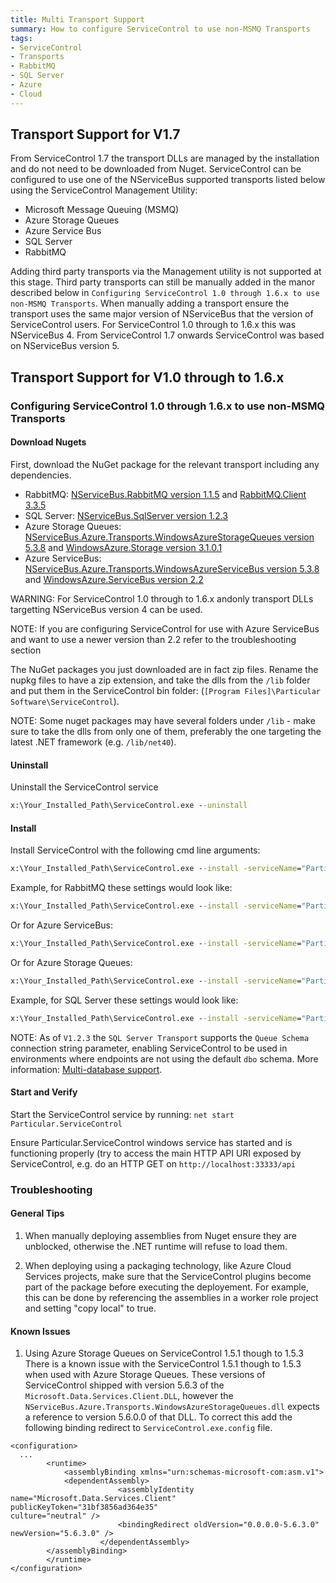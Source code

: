 ```yaml
---
title: Multi Transport Support
summary: How to configure ServiceControl to use non-MSMQ Transports
tags:
- ServiceControl
- Transports
- RabbitMQ
- SQL Server
- Azure
- Cloud
---
```



## Transport Support for V1.7
From ServiceControl 1.7 the transport DLLs are managed by the installation and do not need to be downloaded from Nuget. 
ServiceControl can be configured to use one of the NServiceBus supported transports listed below using the ServiceControl Management Utility:

* Microsoft Message Queuing (MSMQ)
* Azure Storage Queues
* Azure Service Bus
* SQL Server 
* RabbitMQ

Adding third party transports via the Management utility is not supported at this stage. Third party transports can still be manually added in the manor described below in `Configuring ServiceControl 1.0 through 1.6.x to use non-MSMQ Transports`.  When manually adding a transport ensure the transport uses the same major version of NServiceBus that the version of ServiceControl users.  For ServiceControl 1.0 through to 1.6.x this was NServiceBus 4.  From ServiceControl 1.7 onwards ServiceControl was based on NServiceBus version 5.
  
## Transport Support for V1.0 through to 1.6.x

### Configuring ServiceControl 1.0 through 1.6.x to use non-MSMQ Transports

#### Download Nugets

First, download the NuGet package for the relevant transport including any dependencies.    

* RabbitMQ: [NServiceBus.RabbitMQ version 1.1.5](https://www.nuget.org/api/v2/package/NServiceBus.RabbitMQ/1.1.5) and [RabbitMQ.Client 3.3.5](https://www.nuget.org/api/v2/package/RabbitMQ.Client/3.3.5)
* SQL Server: [NServiceBus.SqlServer version 1.2.3](https://www.nuget.org/api/v2/package/NServiceBus.SqlServer/1.2.3)
* Azure Storage Queues: [NServiceBus.Azure.Transports.WindowsAzureStorageQueues version 5.3.8](https://www.nuget.org/api/v2/package/NServiceBus.Azure.Transports.WindowsAzureStorageQueues/5.3.8) and [WindowsAzure.Storage version 3.1.0.1](https://www.nuget.org/api/v2/package/WindowsAzure.Storage/3.1.0.1)
* Azure ServiceBus: [NServiceBus.Azure.Transports.WindowsAzureServiceBus version 5.3.8](https://www.nuget.org/api/v2/package/NServiceBus.Azure.Transports.WindowsAzureServiceBus/5.3.8) and [WindowsAzure.ServiceBus version 2.2](https://www.nuget.org/api/v2/package/WindowsAzure.ServiceBus/2.2.0)

WARNING: For ServiceControl 1.0 through to 1.6.x andonly transport DLLs targetting NServiceBus version 4 can be used.

NOTE: If you are configuring ServiceControl for use with Azure ServiceBus and want to use a newer version than 2.2 refer to the troubleshooting section 

The NuGet packages you just downloaded are in fact zip files. Rename the nupkg files to have a zip extension, and take the dlls from the `/lib` folder and put them in the ServiceControl bin folder: (`[Program Files]\Particular Software\ServiceControl`).

NOTE: Some nuget packages may have several folders under `/lib` - make sure to take the dlls from only one of them, preferably the one targeting the latest .NET framework (e.g. `/lib/net40`).

#### Uninstall

Uninstall the ServiceControl service

```bat
x:\Your_Installed_Path\ServiceControl.exe --uninstall
```

#### Install

Install ServiceControl with the following cmd line arguments:

```bat
x:\Your_Installed_Path\ServiceControl.exe --install -serviceName="Particular.ServiceControl" -displayName="Particular ServiceControl" -d="ServiceControl/TransportType==<.net type>" -d="NServiceBus/Transport==<connectionstring>"
```

Example, for RabbitMQ these settings would look like:

```bat
x:\Your_Installed_Path\ServiceControl.exe --install -serviceName="Particular.ServiceControl" -displayName="Particular ServiceControl" -d="ServiceControl/TransportType==NServiceBus.RabbitMQ, NServiceBus.Transports.RabbitMQ" -d="NServiceBus/Transport==host=localhost"
```

Or for Azure ServiceBus:

```bat
x:\Your_Installed_Path\ServiceControl.exe --install -serviceName="Particular.ServiceControl" -displayName="Particular ServiceControl" -d="ServiceControl/TransportType==NServiceBus.AzureServiceBus, NServiceBus.Azure.Transports.WindowsAzureServiceBus" -d="NServiceBus/Transport==Endpoint=sb://[endpoint-name].servicebus.windows.net/;SharedSecretIssuer=owner;SharedSecretValue=[your-shared-secret]"
```
Or for Azure Storage Queues:

```bat
x:\Your_Installed_Path\ServiceControl.exe --install -serviceName="Particular.ServiceControl" -displayName="Particular ServiceControl" -d="ServiceControl/TransportType==NServiceBus.AzureStorageQueue, NServiceBus.Azure.Transports.WindowsAzureStorageQueues" -d="NServiceBus/Transport==DefaultEndpointsProtocol=https;AccountName=[account-name];AccountKey=[account-key];"
```

Example, for SQL Server these settings would look like:

```bat
x:\Your_Installed_Path\ServiceControl.exe --install -serviceName="Particular.ServiceControl" -displayName="Particular ServiceControl" -d="ServiceControl/TransportType==NServiceBus.SqlServer, NServiceBus.Transports.SQLServer" -d="NServiceBus/Transport==Data Source=(local);Initial Catalog=NServiceBus;Integrated Security=True"
```

NOTE: As of `V1.2.3` the `SQL Server Transport` supports the `Queue Schema` connection string parameter, enabling ServiceControl to be used in environments where endpoints are not using the default `dbo` schema. More information: [Multi-database support](/nservicebus/sqlserver/multiple-databases.md).

#### Start and Verify  

Start the ServiceControl service by running: `net start Particular.ServiceControl`

Ensure Particular.ServiceControl windows service has started and is functioning properly (try to access the main HTTP API URI exposed by ServiceControl, e.g. do an HTTP GET on `http://localhost:33333/api`

### Troubleshooting

#### General Tips

1. When manually deploying assemblies from Nuget ensure they are unblocked, otherwise the .NET runtime will refuse to load them.

1. When deploying using a packaging technology, like Azure Cloud Services projects, make sure that the ServiceControl plugins become part of the package before executing the deployement. For example, this can be done by referencing the assemblies in a worker role project and setting "copy local" to true.

#### Known Issues

1. Using Azure Storage Queues on ServiceControl 1.5.1 though to 1.5.3
There is a known issue with the ServiceControl 1.5.1 though to 1.5.3 when used with Azure Storage Queues. 
These versions of ServiceControl shipped with version 5.6.3 of the `Microsoft.Data.Services.Client.DLL`,  however the 
`NServiceBus.Azure.Transports.WindowsAzureStorageQueues.dll` expects a reference to version 5.6.0.0 of that DLL. To correct this add the following binding redirect to `ServiceControl.exe.config` file.

```
<configuration>
  ...
    	<runtime>
        	<assemblyBinding xmlns="urn:schemas-microsoft-com:asm.v1">
			<dependentAssembly>
                		<assemblyIdentity name="Microsoft.Data.Services.Client" publicKeyToken="31bf3856ad364e35"
culture="neutral" />
                		<bindingRedirect oldVersion="0.0.0.0-5.6.3.0" newVersion="5.6.3.0" />
            		</dependentAssembly>
		</assemblyBinding>
    	</runtime>
</configuration>
```





